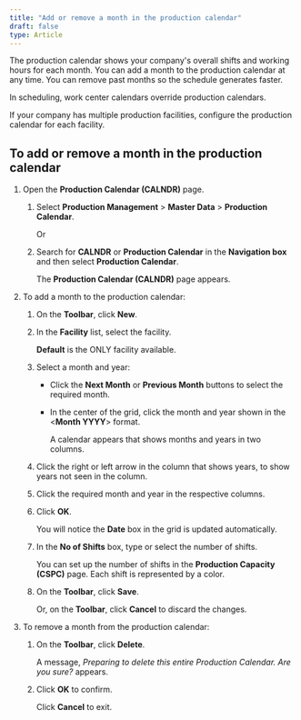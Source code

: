 ```yaml
---
title: "Add or remove a month in the production calendar"
draft: false
type: Article
---
```


The production calendar shows your company's overall shifts and working hours for each month. You can add a month to the production calendar at any time. You can remove past months so the schedule generates faster.

In scheduling, work center calendars override production calendars.

If your company has multiple production facilities, configure the production calendar for each facility.

## To add or remove a month in the production calendar

1. Open the **Production Calendar (CALNDR)** page.

    1. Select **Production Management** > **Master Data** > **Production Calendar**.

        Or

    2. Search for **CALNDR** or **Production Calendar** in the **Navigation box** and then select **Production Calendar**.

        The **Production Calendar (CALNDR)** page appears.

2. To add a month to the production calendar:

    1. On the **Toolbar**, click **New**.

    2. In the **Facility** list, select the facility.

        **Default** is the ONLY facility available.

    3. Select a month and year:

         - Click the **Next Month** or **Previous Month** buttons to select the required month.

         - In the center of the grid, click the month and year shown in the <**Month YYYY**> format.

            A calendar appears that shows months and years in two columns.

    4. Click the right or left arrow in the column that shows years, to show years not seen in the column.

    5. Click the required month and year in the respective columns.

    6. Click **OK**.

        You will notice the **Date** box in the grid is updated automatically.

    7. In the **No of Shifts** box, type or select the number of shifts.

        You can set up the number of shifts in the **Production Capacity (CSPC)** page. Each shift is represented by a color.

    8. On the **Toolbar**, click **Save**.

        Or, on the **Toolbar**, click **Cancel** to discard the changes.

3. To remove a month from the production calendar:

    1. On the **Toolbar**, click **Delete**.

        A message, *Preparing to delete this entire Production Calendar. Are you sure?* appears.

    2. Click **OK** to confirm.

        Click **Cancel** to exit.

​